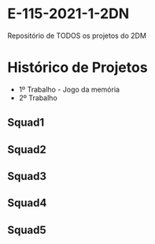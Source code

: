 # E-115-2021-1-2DN
Repositório de TODOS os projetos do 2DM

# Histórico de Projetos
- 1º Trabalho - Jogo da memória
- 2º Trabalho

## Squad1
## Squad2
## Squad3
## Squad4
## Squad5
